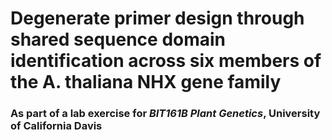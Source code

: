 # Degenerate primer design through shared sequence domain identification across six members of the A. thaliana NHX gene family
### As part of a lab exercise for *BIT161B Plant Genetics*, University of California Davis
